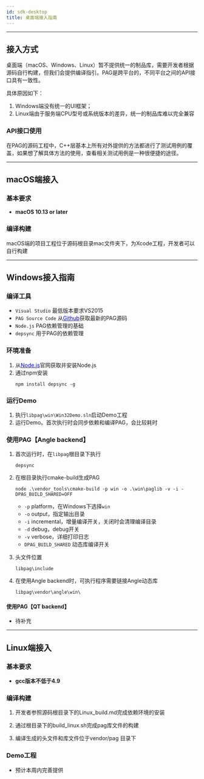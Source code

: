 ```yaml
---
id: sdk-desktop
title: 桌面端接入指南
---
```

---

## 接入方式
桌面端（macOS、Windows、Linux）暂不提供统一的制品库，需要开发者根据源码自行构建，但我们会提供编译指引。PAG是跨平台的，不同平台之间的API接口具有一致性。

具体原因如下：
1. Windows端没有统一的UI框架；<br/>
2. Linux端由于服务端CPU型号或系统版本的差异，统一的制品库难以完全兼容

### API接口使用
在PAG的源码工程中，C++层基本上所有对外提供的方法都进行了测试用例的覆盖，如果想了解具体方法的使用，查看相关测试用例是一种很便捷的途径。


---
## macOS端接入

### 基本要求
+ **macOS 10.13 or later**

### 编译构建
   macOS端的项目工程位于源码根目录mac文件夹下，为Xcode工程，开发者可以自行构建

---

## Windows接入指南
### 编译工具

* `Visual Studio` 最低版本要求VS2015
* `PAG Source Code` 从[<font color=blue>Github</font>](https://github.com/tencent/libpag)获取最新的PAG源码<br/>
* `Node.js` PAG依赖管理的基础
* `depsync` 用于PAG的依赖管理


### 环境准备

1. 从[<font color=blue>Node.js</font>](https://nodejs.org/en/)官网获取并安装Node.js
2. 通过npm安装
    ```
    npm install depsync -g
    ```


### 运行Demo

1. 执行`libpag\win\Win32Demo.sln`启动Demo工程
2. 运行Demo。首次执行时会同步依赖和编译PAG，会比较耗时


### 使用PAG【Angle backend】

1. 首次运行时，在`libpag`根目录下执行
    ```
    depsync
    ```

2. 在根目录执行cmake-build生成PAG
    ```
    node .\vendor_tools\cmake-build -p win -o .\win\paglib -v -i -DPAG_BUILD_SHARED=OFF
    ```
    * `-p` platform，在Windows下选择`win`
    * `-o` output，指定输出目录
    * `-i` incremental，增量编译开关，关闭时会清理编译目录
    * `-d` debug，debug开关
    * `-v` verbose，详细打印日志
    * `DPAG_BUILD_SHARED` 动态库编译开关
   


3. 头文件位置
    ```
    libpag\include
    ```

4. 在使用Angle backend时，可执行程序需要链接Angle动态库
    ```
    libpag\vendor\angle\win\
    ```

#### 使用PAG【QT backend】

* 待补充


---
## Linux端接入
### 基本要求
+ **gcc版本不低于4.9**

### 编译构建
1. 开发者参照源码根目录下的Linux_build.md完成依赖环境的安装

2. 通过根目录下的build_linux.sh完成pag库文件的构建

3. 编译生成的头文件和库文件位于vendor/pag 目录下

### Demo工程
* 预计本周内完善提供




     